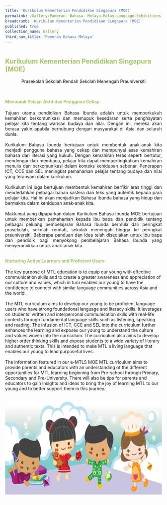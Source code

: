 ```yaml
---
title: 'Kurikulum Kementerian Pendidikan Singapura (MOE)'
permalink: /Gallery/Pameran- Bahasa- Melayu-Malay-Language-Exhibitions-a/Moe-Curriculum/
breadcrumb: 'Kurikulum Kementerian Pendidikan Singapura (MOE)'
published: true
collection_name: Gallery
third_nav_title: 'Pameran Bahasa Melayu'
---
```


<h2 style="padding-top:12px;color:#a3c864;">Kurikulum Kementerian Pendidikan Singapura (MOE)</h2>
<html>
<body>
<style>

 .tab img{
   width: 80%;
 }
 .tab table {
   display: none;
}
.tab table:target {
  display: block;
}
.atab label {
    position: relative;
    display: block;
    background: #a3c8645;
    color: #a3c8645;
    font-weight: 700;
    padding: 10px;
    cursor: pointer;
 }
 .atab label::after {
  content: "+";
  font-size: 22px;
  position: absolute;
  right: 10px;
  top: 7px;
  transition: all 0.4s;
}
.atab input[type=checkbox]:checked + label::after,
.atab input[type=radio]:checked + label::after {
    content: 'x';
    right: 14px;
    top: 7px;
  //transform:rotate(-225deg);
   /* transform: rotate(90deg); */
}
.tab-content {
  overflow: hidden;
  display: none;
  width:100%; 
}
.atab{
  margin-bottom: 5px;
  width:100%;  
}
 image{
  height:auto;
 max-width:50%
 }
</style>
  
<div style="margin-top:auto;margin-bottom:auto;text-align:center;">
<div class="tab">
  <a href="/test/ML-PreSch/"><div style="display:inline-block; font-family:Calibri (Body);" class="btnClass lbML1">Prasekolah</div></a>
  <a href="/test/ML-PriSch/"><div style="display:inline-block; font-family:Calibri (Body);" class="btnClass lbML1">Sekolah Rendah</div></a>
  <a href="/test/ML-Sec/"><div style="display:inline-block; font-family:Calibri (Body);" class="btnClass lbML1">Sekolah Menengah</div></a>
  <a href="/test/ML-PreU/"><div style="display:inline-block; font-family:Calibri (Body);" class="btnClass lbML1">Prauniversiti</div></a>
</div>  <br/>
 <div style="margin-top:auto;margin-bottom:auto;text-align:left;">
 <h4 style="padding-top:12px;color:#a3c864;">Memupuk Pelajar Aktif dan Pengguna Cekap</h4>
 
 <p style="text-align:justify;">
Tujuan utama pendidikan Bahasa Ibunda adalah untuk memperkukuh kemahiran berkomunikasi dan memupuk kesedaran serta penghayatan pelajar kita tentang warisan budaya dan nilai.  Dengan ini, mereka akan berasa yakin apabila berhubung dengan masyarakat di Asia dan seluruh dunia. 
<br/><br/>
Kurikulum Bahasa Ibunda bertujuan untuk membentuk anak-anak kita menjadi pengguna bahasa yang cekap dan mempunyai asas kemahiran bahasa dan literasi yang kukuh. Dengan kemahiran teras seperti bertutur, mendengar dan membaca, pelajar kita dapat mempertingkatkan kemahiran menulis dan berkomunikasi dalam konteks kehidupan sebenar.  Penerapan ICT, CCE dan SEL meningkat pemahaman pelajar  tentang budaya dan nilai yang teranyam dalam kurikulum. 
<br/><br/>
Kurikulum ini juga bertujuan membentuk kemahiran berfikir aras tinggi dan mendedahkan pelbagai bahan sastera dan teks yang autentik kepada para pelajar kita. Hal ini akan menjadikan Bahasa Ibunda bahasa yang hidup dan bermakna dalam kehidupan anak-anak kita. 
<br/><br/>
Maklumat yang dipaparkan dalam Kurikulum Bahasa Ibunda MOE bertujuan untuk memberikan pemahaman kepada  ibu bapa dan pendidik tentang pelbagai peluang pembelajaran Bahasa Ibunda bermula dari peringkat prasekolah, sekolah rendah, sekolah menengah hingga ke peringkat prauniversiti. Beberapa panduan dan idea telah disediakan untuk ibu bapa dan pendidik bagi menyokong pembelajaran Bahasa Ibunda yang menyeronokkan untuk anak-anak kita.
 </p>

<h4 style="padding-top:12px;color:#a3c864;">Nurturing Active Learners and Proficient Users</h4>
  <div style="margin-top:auto;margin-bottom:auto;text-align:left;">
<p>The key purpose of MTL education is to equip our young with effective communication skills and to create a greater awareness and appreciation of our culture and values, which in turn enables our young to have the confidence to connect with similar language communities across Asia and the world. <br/><br/>
 The MTL curriculum aims to develop our young to be proficient language users who have strong foundational language and literacy skills. It leverages on students’ written and interpersonal communication skills with real-life contexts through fundamental language skills such as listening, speaking and reading. The infusion of ICT, CCE and SEL into the curriculum further enhances the learning and exposes our young to understand the culture and values woven into the curriculum. The curriculum also aims to develop higher order thinking skills and expose students to a wide variety of literary and authentic texts. This is intended to make MTL a living language that enables our young to lead purposeful lives. <br/><br/>
 The information featured in our e-MTLS MOE MTL curriculum aims to provide parents and educators with an understanding of the different opportunities for MTL learning beginning from Pre-school through Primary, Secondary and Pre-University. There will also be tips for parents and educators to gain insights and ideas to bring the joy of learning MTL to our young and to better support them in this journey.</p>
 <br/>

 <img src="images/New_footer.jpg" class="Image" width="1000" height="300">
<div class="btntop"><a href="#top" style="text-decoration:none;"><span style="color:white"><b>Top</b></span></a></div>
